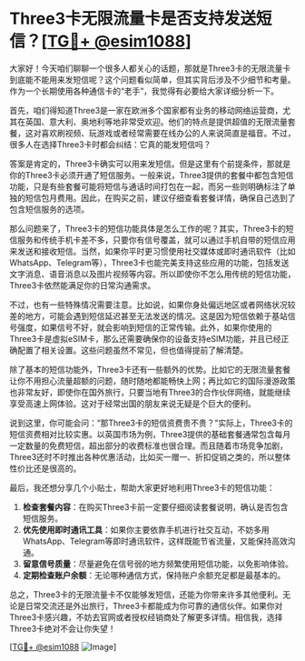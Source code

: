 # Three3卡无限流量卡是否支持发送短信？[[TG💪+ @esim1088](https://t.me/s/esim1088)]

大家好！今天咱们聊聊一个很多人都关心的话题，那就是Three3卡的无限流量卡到底能不能用来发短信呢？这个问题看似简单，但其实背后涉及不少细节和考量。作为一个长期使用各种通信卡的“老手”，我觉得有必要给大家详细分析一下。

首先，咱们得知道Three3是一家在欧洲多个国家都有业务的移动网络运营商，尤其在英国、意大利、奥地利等地非常受欢迎。他们的特点是提供超值的无限流量套餐，这对喜欢刷视频、玩游戏或者经常需要在线办公的人来说简直是福音。不过，很多人在选择Three3卡时都会纠结：它真的能发短信吗？

答案是肯定的，Three3卡确实可以用来发短信。但是这里有个前提条件，那就是你的Three3卡必须开通了短信服务。一般来说，Three3提供的套餐中都包含短信功能，只是有些套餐可能将短信与通话时间打包在一起，而另一些则明确标注了单独的短信包月费用。因此，在购买之前，建议仔细查看套餐详情，确保自己选到了包含短信服务的选项。

那么问题来了，Three3卡的短信功能具体是怎么工作的呢？其实，Three3卡的短信服务和传统手机卡差不多，只要你有信号覆盖，就可以通过手机自带的短信应用来发送和接收短信。当然，如果你平时更习惯使用社交媒体或即时通讯软件（比如WhatsApp、Telegram等），Three3卡也能完美支持这些应用的功能，包括发送文字消息、语音消息以及图片视频等内容。所以即使你不怎么用传统的短信功能，Three3卡依然能满足你的日常沟通需求。

不过，也有一些特殊情况需要注意。比如说，如果你身处偏远地区或者网络状况较差的地方，可能会遇到短信延迟甚至无法发送的情况。这是因为短信依赖于基站信号强度，如果信号不好，就会影响到短信的正常传输。此外，如果你使用的Three3卡是虚拟eSIM卡，那么还需要确保你的设备支持eSIM功能，并且已经正确配置了相关设置。这些问题虽然不常见，但也值得提前了解清楚。

除了基本的短信功能外，Three3卡还有一些额外的优势。比如它的无限流量套餐让你不用担心流量超额的问题，随时随地都能畅快上网；再比如它的国际漫游政策也非常友好，即使你在国外旅行，只要当地有Three3的合作伙伴网络，就能继续享受高速上网体验。这对于经常出国的朋友来说无疑是个巨大的便利。

说到这里，你可能会问：“那Three3卡的短信资费贵不贵？”实际上，Three3卡的短信资费相对比较实惠。以英国市场为例，Three3提供的基础套餐通常包含每月一定数量的免费短信，超出部分的收费标准也很合理。而且随着市场竞争加剧，Three3还时不时推出各种优惠活动，比如买一赠一、折扣促销之类的，所以整体性价比还是很高的。

最后，我还想分享几个小贴士，帮助大家更好地利用Three3卡的短信功能：

1. **检查套餐内容**：在购买Three3卡前一定要仔细阅读套餐说明，确认是否包含短信服务。
2. **优先使用即时通讯工具**：如果你主要依靠手机进行社交互动，不妨多用WhatsApp、Telegram等即时通讯软件，这样既能节省流量，又能保持高效沟通。
3. **留意信号质量**：尽量避免在信号弱的地方频繁使用短信功能，以免影响体验。
4. **定期检查账户余额**：无论哪种通信方式，保持账户余额充足都是最基本的。

总之，Three3卡的无限流量卡不仅能够发短信，还能为你带来许多其他便利。无论是日常交流还是外出旅行，Three3卡都能成为你可靠的通信伙伴。如果你对Three3卡感兴趣，不妨去官网或者授权经销商处了解更多详情。相信我，选择Three3卡绝对不会让你失望！

[[TG💪+ @esim1088](https://t.me/s/esim1088) ![Image](https://i.postimg.cc/4NQfJmqS/Snipaste-2025-05-13-00-14-12.png)]